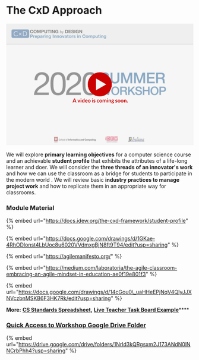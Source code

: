 # The CxD Approach

![](../../.gitbook/assets/vidcoming-welcome.png)

We will explore **primary learning objectives** for a computer science course and an achievable **student profile** that exhibits the attributes of a life-long learner and doer.  We will consider the **three threads of an innovator's work** and how we can use the classroom as a bridge for students to participate in the modern world .  We will review basic **industry practices to manage project work** and how to replicate them in an appropriate way for classrooms.

### Module Material

{% embed url="https://docs.idew.org/the-cxd-framework/student-profile" %}

{% embed url="https://docs.google.com/drawings/d/1GKae-4RhODlonst4LbUoc8u6020VVdmxgBjN8ft9T94/edit?usp=sharing" %}

{% embed url="https://agilemanifesto.org/" %}

{% embed url="https://medium.com/laboratoria/the-agile-classroom-embracing-an-agile-mindset-in-education-ae0f19e801f3" %}

{% embed url="https://docs.google.com/drawings/d/14cGou0\_uaHHeEPjNqV4QlyJJXNVczbnMSKB6F3HK7Rk/edit?usp=sharing" %}

**More:** [**CS Standards Spreadsheet**](https://docs.google.com/spreadsheets/d/1NX5hL3benDO9Ruo85qzssl6qO0L2v6Ae2jEJlGQd6JU/edit?usp=sharing)**,** [**Live Teacher Task Board Example**](https://docs.google.com/document/d/1kvLqY_ZJ2wy4s5TOBYH7Otrg_rjJZHmyj2XuLk449zg/edit?usp=sharing)\*\*\*\*

### [Quick Access to Workshop Google Drive Folder](https://drive.google.com/drive/folders/1Nrld3kQRgsxm2J173ANdN0lNNCrbPhh4?usp=sharing)

{% embed url="https://drive.google.com/drive/folders/1Nrld3kQRgsxm2J173ANdN0lNNCrbPhh4?usp=sharing" %}



